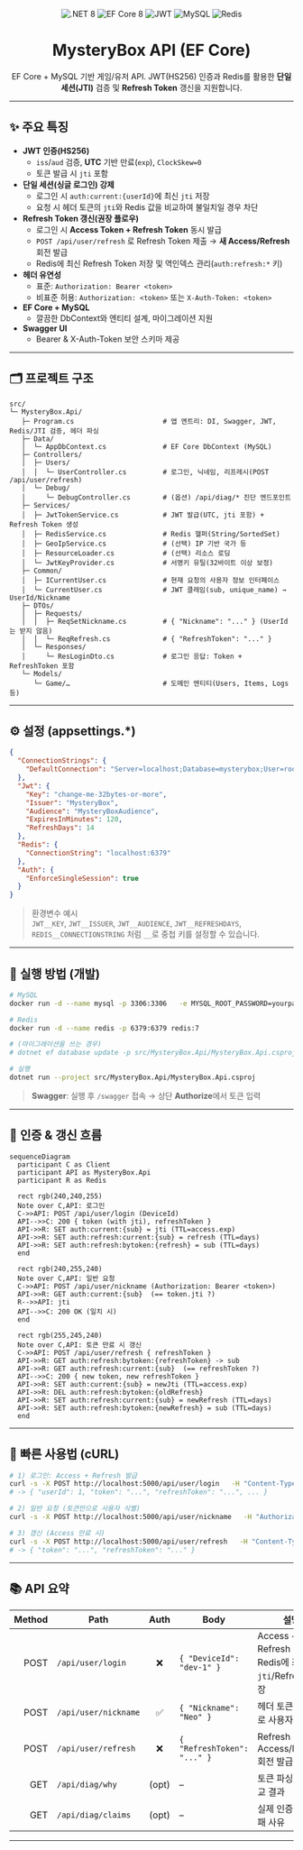 <p align="center">
  <img src="https://img.shields.io/badge/.NET-8.0-512BD4?logo=.net" alt=".NET 8" />
  <img src="https://img.shields.io/badge/EF%20Core-8-6DB33F" alt="EF Core 8" />
  <img src="https://img.shields.io/badge/Auth-JWT%20(HS256)-orange" alt="JWT" />
  <img src="https://img.shields.io/badge/DB-MySQL-4479A1?logo=mysql" alt="MySQL" />
  <img src="https://img.shields.io/badge/Cache-Redis-DC382D?logo=redis" alt="Redis" />
</p>

<h1 align="center">MysteryBox API (EF Core)</h1>

<p align="center">
  EF Core + MySQL 기반 게임/유저 API. JWT(HS256) 인증과 Redis를 활용한 <b>단일 세션(JTI)</b> 검증 및 <b>Refresh Token</b> 갱신을 지원합니다.
</p>

---

## ✨ 주요 특징

- **JWT 인증(HS256)**  
  - `iss`/`aud` 검증, **UTC** 기반 만료(`exp`), `ClockSkew=0`
  - 토큰 발급 시 `jti` 포함
- **단일 세션(싱글 로그인) 강제**  
  - 로그인 시 `auth:current:{userId}`에 최신 `jti` 저장  
  - 요청 시 헤더 토큰의 `jti`와 Redis 값을 비교하여 불일치일 경우 차단
- **Refresh Token 갱신(권장 플로우)**  
  - 로그인 시 **Access Token + Refresh Token** 동시 발급  
  - `POST /api/user/refresh` 로 Refresh Token 제출 → **새 Access/Refresh** 회전 발급  
  - Redis에 최신 Refresh Token 저장 및 역인덱스 관리(`auth:refresh:*` 키)
- **헤더 유연성**  
  - 표준: `Authorization: Bearer <token>`  
  - 비표준 허용: `Authorization: <token>` 또는 `X-Auth-Token: <token>`
- **EF Core + MySQL**  
  - 깔끔한 DbContext와 엔티티 설계, 마이그레이션 지원
- **Swagger UI**  
  - Bearer & X-Auth-Token 보안 스키마 제공

---

## 🗂 프로젝트 구조

```
src/
└─ MysteryBox.Api/
   ├─ Program.cs                      # 앱 엔트리: DI, Swagger, JWT, Redis/JTI 검증, 헤더 파싱
   ├─ Data/
   │  └─ AppDbContext.cs              # EF Core DbContext (MySQL)
   ├─ Controllers/
   │  ├─ Users/
   │  │  └─ UserController.cs         # 로그인, 닉네임, 리프레시(POST /api/user/refresh)
   │  └─ Debug/
   │     └─ DebugController.cs        # (옵션) /api/diag/* 진단 엔드포인트
   ├─ Services/
   │  ├─ JwtTokenService.cs           # JWT 발급(UTC, jti 포함) + Refresh Token 생성
   │  ├─ RedisService.cs              # Redis 헬퍼(String/SortedSet)
   │  ├─ GeoIpService.cs              # (선택) IP 기반 국가 등
   │  ├─ ResourceLoader.cs            # (선택) 리소스 로딩
   │  └─ JwtKeyProvider.cs            # 서명키 유틸(32바이트 이상 보정)
   ├─ Common/
   │  ├─ ICurrentUser.cs              # 현재 요청의 사용자 정보 인터페이스
   │  └─ CurrentUser.cs               # JWT 클레임(sub, unique_name) → UserId/Nickname
   ├─ DTOs/
   │  ├─ Requests/
   │  │  ├─ ReqSetNickname.cs         # { "Nickname": "..." } (UserId는 받지 않음)
   │  │  └─ ReqRefresh.cs             # { "RefreshToken": "..." }
   │  └─ Responses/
   │     └─ ResLoginDto.cs            # 로그인 응답: Token + RefreshToken 포함
   └─ Models/
      └─ Game/…                       # 도메인 엔티티(Users, Items, Logs 등)
```

---

## ⚙️ 설정 (appsettings.*)

```json
{
  "ConnectionStrings": {
    "DefaultConnection": "Server=localhost;Database=mysterybox;User=root;Password=yourpassword;TreatTinyAsBoolean=false;"
  },
  "Jwt": {
    "Key": "change-me-32bytes-or-more",
    "Issuer": "MysteryBox",
    "Audience": "MysteryBoxAudience",
    "ExpiresInMinutes": 120,
    "RefreshDays": 14
  },
  "Redis": {
    "ConnectionString": "localhost:6379"
  },
  "Auth": {
    "EnforceSingleSession": true
  }
}
```

> 환경변수 예시  
> `JWT__KEY`, `JWT__ISSUER`, `JWT__AUDIENCE`, `JWT__REFRESHDAYS`, `REDIS__CONNECTIONSTRING` 처럼 `__`로 중첩 키를 설정할 수 있습니다.

---

## 🧪 실행 방법 (개발)

```bash
# MySQL
docker run -d --name mysql -p 3306:3306   -e MYSQL_ROOT_PASSWORD=yourpassword mysql:8.0

# Redis
docker run -d --name redis -p 6379:6379 redis:7

# (마이그레이션을 쓰는 경우)
# dotnet ef database update -p src/MysteryBox.Api/MysteryBox.Api.csproj

# 실행
dotnet run --project src/MysteryBox.Api/MysteryBox.Api.csproj
```

> **Swagger**: 실행 후 `/swagger` 접속 → 상단 **Authorize**에서 토큰 입력

---

## 🔐 인증 & 갱신 흐름

```mermaid
sequenceDiagram
  participant C as Client
  participant API as MysteryBox.Api
  participant R as Redis

  rect rgb(240,240,255)
  Note over C,API: 로그인
  C->>API: POST /api/user/login (DeviceId)
  API-->>C: 200 { token (with jti), refreshToken }
  API->>R: SET auth:current:{sub} = jti (TTL=access.exp)
  API->>R: SET auth:refresh:current:{sub} = refresh (TTL=days)
  API->>R: SET auth:refresh:bytoken:{refresh} = sub (TTL=days)
  end

  rect rgb(240,255,240)
  Note over C,API: 일반 요청
  C->>API: POST /api/user/nickname (Authorization: Bearer <token>)
  API->>R: GET auth:current:{sub}  (== token.jti ?)
  R-->>API: jti
  API-->>C: 200 OK (일치 시)
  end

  rect rgb(255,245,240)
  Note over C,API: 토큰 만료 시 갱신
  C->>API: POST /api/user/refresh { refreshToken }
  API->>R: GET auth:refresh:bytoken:{refreshToken} -> sub
  API->>R: GET auth:refresh:current:{sub}  (== refreshToken ?)
  API-->>C: 200 { new token, new refreshToken }
  API->>R: SET auth:current:{sub} = newJti (TTL=access.exp)
  API->>R: DEL auth:refresh:bytoken:{oldRefresh}
  API->>R: SET auth:refresh:current:{sub} = newRefresh (TTL=days)
  API->>R: SET auth:refresh:bytoken:{newRefresh} = sub (TTL=days)
  end
```

---

## 🚀 빠른 사용법 (cURL)

```bash
# 1) 로그인: Access + Refresh 발급
curl -s -X POST http://localhost:5000/api/user/login   -H "Content-Type: application/json"   -d '{"DeviceId":"dev-1"}'
# -> { "userId": 1, "token": "...", "refreshToken": "...", ... }

# 2) 일반 요청 (토큰만으로 사용자 식별)
curl -s -X POST http://localhost:5000/api/user/nickname   -H "Authorization: Bearer <TOKEN>"   -H "Content-Type: application/json"   -d '{"Nickname":"Neo"}'

# 3) 갱신 (Access 만료 시)
curl -s -X POST http://localhost:5000/api/user/refresh   -H "Content-Type: application/json"   -d '{"RefreshToken":"<REFRESH_TOKEN_FROM_LOGIN>"}'
# -> { "token": "...", "refreshToken": "..." }
```

---

## 📚 API 요약

| Method | Path                  | Auth | Body                           | 설명 |
|------:|-----------------------|:----:|--------------------------------|------|
| POST  | `/api/user/login`     | ❌    | `{ "DeviceId": "dev-1" }`      | Access + Refresh 발급, Redis에 최신 `jti`/Refresh 저장 |
| POST  | `/api/user/nickname`  | ✅    | `{ "Nickname": "Neo" }`        | 헤더 토큰의 `sub`로 사용자 식별 |
| POST  | `/api/user/refresh`   | ❌    | `{ "RefreshToken": "..." }`    | Refresh 검증 후 Access/Refresh 회전 발급 |
| GET   | `/api/diag/why`       | (opt) | –                              | 토큰 파싱/JTI 비교 결과 |
| GET   | `/api/diag/claims`    | (opt) | –                              | 실제 인증 결과/실패 사유 |

---
